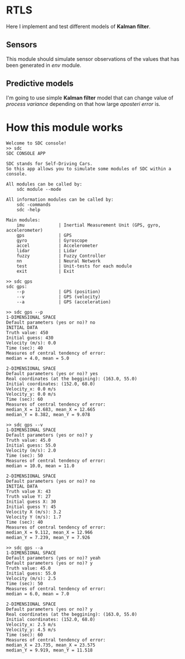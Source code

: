 # RTLS 
Here I implement and test different models of **Kalman filter**. 
## Sensors 
This module should simulate sensor observations of the values that has been generated in *env* module. 
## Predictive models
I'm going to use simple **Kalman filter** model that can change value of *process variance* depending on that how large *aposteri error* is.  
# How this module works
```
Welcome to SDC console!
>> sdc
SDC CONSOLE APP

SDC stands for Self-Driving Cars.
So this app allows you to simulate some modules of SDC within a console.

All modules can be called by:
    sdc module --mode

All information modules can be called by:
    sdc -commands
    sdc -help

Main modules:
    imu             | Inertial Measurement Unit (GPS, gyro, accelerometer)
    gps             | GPS
    gyro            | Gyroscope
    accel           | Accelerometer
    lidar           | Lidar
    fuzzy           | Fuzzy Controller
    nn              | Neural Network
    test            | Unit-tests for each module
    exit            | Exit
```
```
>> sdc gps
sdc gps:
    --p             | GPS (position)
    --v             | GPS (velocity)
    --a             | GPS (acceleration)
```
```
>> sdc gps --p
1-DIMENSIONAL SPACE
Default parameters (yes or no)? no
INITIAL DATA
Truth value: 450
Initial guess: 430
Velocity (m/s): 0.0
Time (sec): 40
Measures of central tendency of error:
median = 4.0, mean = 5.0
```
```
2-DIMENSIONAL SPACE
Default parameters (yes or no)? yes
Real coordinates (at the beggining): (163.0, 55.0)
Initial coordinates: (152.0, 68.0)
Velocity_x: 0.0 m/s
Velocity_y: 0.0 m/s
Time (sec): 60
Measures of central tendency of error:
median_X = 12.683, mean_X = 12.665
median_Y = 8.382, mean_Y = 9.078
```

```
>> sdc gps --v
1-DIMENSIONAL SPACE
Default parameters (yes or no)? y
Truth value: 45.0
Initial guess: 55.0
Velocity (m/s): 2.0
Time (sec): 50
Measures of central tendency of error:
median = 10.0, mean = 11.0
```
```
2-DIMENSIONAL SPACE
Default parameters (yes or no)? no
INITIAL DATA
Truth value X: 43
Truth value Y: 27
Initial guess X: 30
Initial guess Y: 45
Velocity X (m/s): 3.2
Velocity Y (m/s): 1.7
Time (sec): 40
Measures of central tendency of error:
median_X = 9.112, mean_X = 12.966
median_Y = 7.239, mean_Y = 7.926
```
```
>> sdc gps --a
1-DIMENSIONAL SPACE
Default parameters (yes or no)? yeah
Default parameters (yes or no)? y
Truth value: 45.0
Initial guess: 55.0
Velocity (m/s): 2.5
Time (sec): 50
Measures of central tendency of error:
median = 6.0, mean = 7.0
```
```
2-DIMENSIONAL SPACE
Default parameters (yes or no)? y
Real coordinates (at the beggining): (163.0, 55.0)
Initial coordinates: (152.0, 68.0)
Velocity_x: 2.5 m/s
Velocity_y: 4.5 m/s
Time (sec): 60
Measures of central tendency of error:
median_X = 23.735, mean_X = 23.575
median_Y = 9.919, mean_Y = 11.518
```
